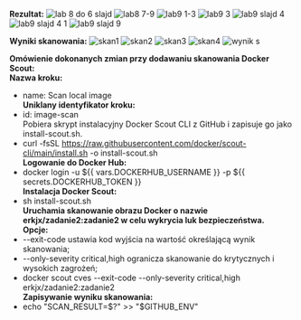 **Rezultat:**
![lab 8 do 6 slajd](https://github.com/erkjx/zadanie2/assets/129630909/94c6f7f9-1d23-4329-84dd-488088028f9f)
![lab8 7-9](https://github.com/erkjx/zadanie2/assets/129630909/b4bde868-a1dd-4844-afae-2cc00316a9ba)
![lab9 1-3](https://github.com/erkjx/zadanie2/assets/129630909/44c40d58-1090-4234-a3af-00e766f2b608)
![lab9 3](https://github.com/erkjx/zadanie2/assets/129630909/cc442a34-c3c3-456f-9062-c4fb4f1e9516)
![lab9 slajd 4](https://github.com/erkjx/zadanie2/assets/129630909/57f29668-cd67-4581-8105-049d01599562)
![lab9 slajd 4 1](https://github.com/erkjx/zadanie2/assets/129630909/cae8d7d7-a920-4edf-b9f5-c888ef0786d2)
![lab9 slajd 9](https://github.com/erkjx/zadanie2/assets/129630909/c9e7d068-9e81-41d3-8044-819ca2f7005c)

**Wyniki skanowania:**
![skan1](https://github.com/erkjx/zadanie2/assets/129630909/a60a2e62-2033-4bbc-bcd8-fdc332acab7d)
![skan2](https://github.com/erkjx/zadanie2/assets/129630909/dfcf85d7-44c4-4a4c-8975-7a26ad626952)
![skan3](https://github.com/erkjx/zadanie2/assets/129630909/9d3fae35-b30e-4979-ac30-1fb743e28334)
![skan4](https://github.com/erkjx/zadanie2/assets/129630909/15ed2c48-2ac3-4be5-8e55-41afe7754aec)
![wynik s](https://github.com/erkjx/zadanie2/assets/129630909/cb40e458-c447-4c54-8fcb-f1acf5f892a9)

**Omówienie dokonanych zmian przy dodawaniu skanowania Docker Scout:**  
**Nazwa kroku:**  
 * name: Scan local image  
**Uniklany identyfikator kroku:**  
  * id: image-scan  
 Pobiera skrypt instalacyjny Docker Scout CLI z GitHub i zapisuje go jako install-scout.sh.  
  * curl -fsSL https://raw.githubusercontent.com/docker/scout-cli/main/install.sh -o install-scout.sh  
**Logowanie do Docker Hub:**  
  * docker login -u ${{ vars.DOCKERHUB_USERNAME }} -p ${{ secrets.DOCKERHUB_TOKEN }}  
**Instalacja Docker Scout:**  
  * sh install-scout.sh  
**Uruchamia skanowanie obrazu Docker o nazwie erkjx/zadanie2:zadanie2 w celu wykrycia luk bezpieczeństwa.  
Opcje:**  
 * --exit-code ustawia kod wyjścia na wartość określającą wynik skanowania;  
 * --only-severity critical,high ogranicza skanowanie do krytycznych i wysokich zagrożeń;  
  * docker scout cves --exit-code --only-severity critical,high erkjx/zadanie2:zadanie2  
**Zapisywanie wyniku skanowania:**  
  * echo "SCAN_RESULT=$?" >> "$GITHUB_ENV"  
